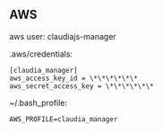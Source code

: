 ## AWS
aws user:
claudiajs-manager

.aws/credentials:
```
[claudia_manager]
aws_access_key_id = \*\*\*\*\*\*
aws_secret_access_key = \*\*\*\*\*\*
```

~/.bash_profile:
```
AWS_PROFILE=claudia_manager
```
